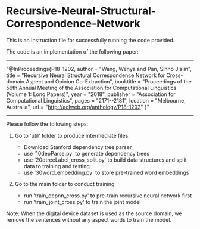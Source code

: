 # Recursive-Neural-Structural-Correspondence-Network

This is an instruction file for successfully running the code provided.

The code is an implementation of the following paper:

************************************************************************************************
"@InProceedings{P18-1202,
  author = 	"Wang, Wenya and Pan, Sinno Jialin",
  title = 	"Recursive Neural Structural Correspondence Network for Cross-domain Aspect and Opinion Co-Extraction",
  booktitle = 	"Proceedings of the 56th Annual Meeting of the Association for Computational Linguistics (Volume 1: Long Papers)",
  year = 	"2018",
  publisher = 	"Association for Computational Linguistics",
  pages = 	"2171--2181",
  location = 	"Melbourne, Australia",
  url = 	"http://aclweb.org/anthology/P18-1202"
}"
***********************************************************************************************

Please follow the following steps:
1. Go to 'util' folder to produce intermediate files:
   - Download Stanford dependency tree parser
   - use '10depParse.py' to generate dependency trees
   - use '20dtreeLabel_cross_split.py' to build data structures and split data to training and testing
   - use '30word_embedding.py' to store pre-trained word embeddings

2. Go to the main folder to conduct training
   - run 'train_depnn_cross.py' to pre-train recursive neural network first
   - run 'train_joint_cross.py' to train the joint model 


Note: When the digital device dataset is used as the source domain, we remove the sentences without any aspect words to train the model.
